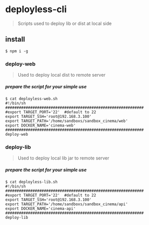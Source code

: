 # deployless-cli

> Scripts used to deploy lib or dist at local side

## install

```shell
$ npm i -g 
```

### deploy-web
> Used to deploy local dist to remote server

##### prepare the script for your simple use
```shell
$ cat deployless-web.sh
#!/bin/sh
#############################################################
#export TARGET_PORT='22'  #default to 22
export TARGET_SSH='root@192.168.3.100'
export TARGET_PATH='/home/sandboxs/sandbox_cinema/web'
export DOCKER_NAME='cinema-web'
#############################################################
deploy-web
```

### deploy-lib
> Used to deploy local lib jar to remote server

##### prepare the script for your simple use

```shell
$ cat deployless-lib.sh
#!/bin/sh
#############################################################
#export TARGET_PORT='22'  #default to 22
export TARGET_SSH='root@192.168.3.100'
export TARGET_PATH='/home/sandboxs/sandbox_cinema/api'
export DOCKER_NAME='cinema-api'
#############################################################
deploy-lib
```
